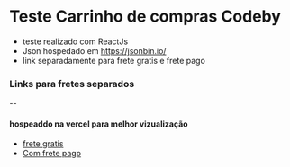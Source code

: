# Teste Carrinho de compras Codeby

- teste realizado com ReactJs
- Json hospedado em https://jsonbin.io/ 
- link separadamente para frete gratis e frete pago

### Links para fretes separados

--
#### hospeaddo na vercel para melhor vizualização 

- [frete gratis]()
- [Com frete pago ]()